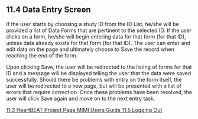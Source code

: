 ## 11.4 Data Entry Screen

If the user starts by choosing a study ID from the ID List, he/she will be provided a list of Data Forms that are pertinent to the selected ID.  If the user clicks on a form, he/she will begin entering data for that form (for that ID), unless data already exists for that form (for that ID).  The user can enter and edit data on the page and ultimately choose to Save the record when reaching the end of the form.

Upon clicking Save, the user will be redirected to the listing of forms for that ID and a message will be displayed telling the user that the data were saved successfully.  Should there be problems with entry on the form itself, the user will be redirected to a new page, but will be presented with a list of errors that require correction.  Once these problems have been resolved, the user will click Save again and move on to the next entry task.


<div class="center">
<div class="btn-group">
  <a href=":pages_path:/manuals/mimi-users-guide/11-03-heartbeat-project-page.md" class="btn btn-default">
    <span class="glyphicon glyphicon-chevron-left"></span>
    11.3 HeartBEAT Project Page
  </a>

  <a href=":pages_path:/manuals/mimi-users-guide" class="btn btn-default">
    <span class="glyphicon glyphicon-chevron-up"></span>
    MIMI Users Guide
  </a>

  <a href=":pages_path:/manuals/mimi-users-guide/11-05-logging-out.md" class="btn btn-success">
    11.5 Logging Out
    <span class="glyphicon glyphicon-chevron-right"></span>
  </a>
</div>
</div>

